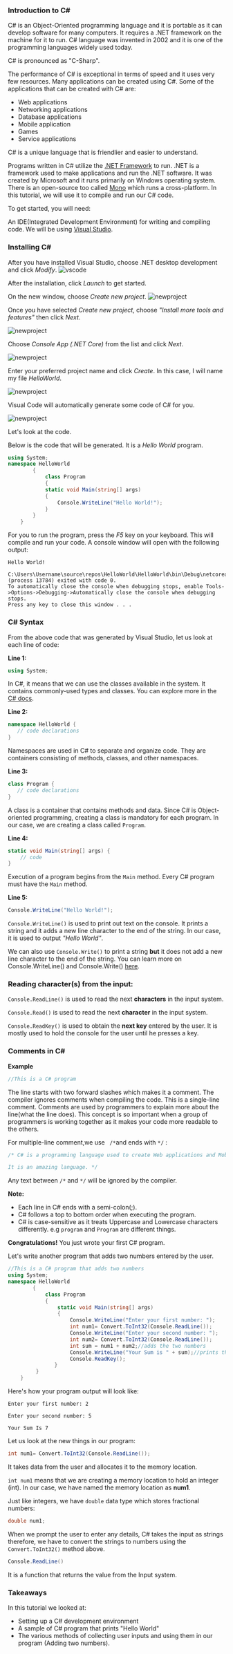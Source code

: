### Introduction to C#
C# is an Object-Oriented programming language and it is portable as it can develop software for many computers. It requires a .NET framework on the machine for it to run. C# language was invented in 2002 and it is one of the programming languages widely used today.

C# is pronounced as "C-Sharp".

The performance of C# is exceptional in terms of speed and it uses very few resources. Many applications can be created using C#. Some of the applications that can be created with C# are:

- Web applications
- Networking applications
- Database applications
- Mobile application
- Games
- Service applications 


C# is a unique language that is friendlier and easier to understand.

Programs written in C# utilize the [.NET Framework](https://dotnet.microsoft.com/download/dotnet-framework/net45) to run. .NET is a framework used to make applications and run the .NET software. It was created by Microsoft and it runs primarily on Windows operating system. There is an open-source too called [Mono](https://www.mono-project.com/download/stable/) which runs a cross-platform.
In this tutorial, we will use it to compile and run our C# code.

To get started, you will need:

An IDE(Integrated Development Environment) for writing and compiling code. We will be using [Visual Studio](https://visualstudio.microsoft.com/vs/community/).



### Installing C# 
After you have installed Visual Studio, choose .NET desktop development and click *Modify*.
![vscode](installation.png)

After the installation, click *Launch* to get started.  

On the new window, choose *Create new project*.
![newproject](vs1.png)

Once you have selected *Create new project*, choose *"Install more tools and features"* then click *Next*.

![newproject](Newproject2.png)

Choose *Console App (.NET Core)* from the list and click *Next*.

![newproject](Consoleapp.png)

Enter your preferred project name and click *Create*. In this case, I will name my file *HelloWorld*.

![newproject](projectname.png)

Visual Code will automatically generate some code of C# for you.

![newproject](Program.png)

Let's look at the code.

Below is the code that will be generated. It is a *Hello World* program.

```C#
using System;
namespace HelloWorld
        {
            class Program
            {
            static void Main(string[] args)
            {
                Console.WriteLine("Hello World!");
            }
        }
    }
```

For you to run the program, press the *F5* key on your keyboard.
This will compile and run your code. A  console window will open with the following output:

```
Hello World!

C:\Users\Username\source\repos\HelloWorld\HelloWorld\bin\Debug\netcoreapp3.0\HelloWorld.exe (process 13784) exited with code 0.
To automatically close the console when debugging stops, enable Tools->Options->Debugging->Automatically close the console when debugging stops.
Press any key to close this window . . .
```

### C# Syntax

From the above code that was generated by Visual Studio, let us look at each line of code:

**Line 1:** 

 ```C#
 using System;
 ```

In C#, it means that we can use the classes available in the system. It contains commonly-used types and classes. 
You can explore more in the [C# docs](https://docs.microsoft.com/en-us/dotnet/csharp/language-reference/keywords/using-directive).

**Line 2:**
 ```C#
 namespace HelloWorld {
    // code declarations
}
 ``` 

Namespaces are used in C# to separate and organize code. They are containers consisting of methods, classes, and other namespaces.

**Line 3:**
 ``` C#
 class Program {
    // code declarations
}
 ```

A class is a container that contains methods and data. Since C# is Object-oriented programming, creating a class is mandatory for each program. In our case, we are creating a class called `Program`.

**Line 4:** 
```C#
static void Main(string[] args) {
    // code
}
```
Execution of a program begins from the `Main` method. Every C# program must have the `Main` method.

**Line 5:**
 ```C#
 Console.WriteLine("Hello World!");
 ```

`Console.WriteLine()` is used to print out text on the console. It prints a string and it adds a new line character to the end of the string. In our case, it is used to output *"Hello World"*.

We can also use `Console.Write()` to print a string **but** it does not add a new line character to the end of the string.  You can learn more on Console.WriteLine() and Console.Write() [here](https://www.programiz.com/csharp-programming/basic-input-output).

### Reading character(s) from the input:

`Console.ReadLine()` is used to read the next **characters** in the input system.

`Console.Read()` is used to read the next **character** in the input system.

`Console.ReadKey()` is used to obtain the **next key** entered by the user. It is mostly used to hold the console for the user until he presses a key.

### Comments in C#

**Example**
```c#
//This is a C# program
```

The line starts with two forward slashes which makes it a comment. The compiler ignores comments when compiling the code. This is a single-line comment. Comments are used by programmers to explain more about the line(what the line does). This concept is so important when a group of programmers is working together as it makes your code more readable to the others.

For multiple-line comment,we use ` /*`and ends with `*/` :

```C#
/* C# is a programming language used to create Web applications and Mobile applications.

It is an amazing language. */
```

Any text between `/*` and `*/` will be ignored by the compiler.


**Note:**
- Each line in C# ends with a semi-colon(;).
- C# follows a top to bottom order when executing the program.
- C# is case-sensitive as it treats Uppercase and Lowercase characters differently. e.g `program` and `Program` are different things.

**Congratulations!** You just wrote your first C# program.

Let's write another program that adds two numbers entered by the user.
```C#
//This is a C# program that adds two numbers
using System;
namespace HelloWorld
        {
            class Program
            {       
                static void Main(string[] args)
                {
                    Console.WriteLine("Enter your first number: ");
                    int num1= Convert.ToInt32(Console.ReadLine());
                    Console.WriteLine("Enter your second number: ");
                    int num2= Convert.ToInt32(Console.ReadLine());
                    int sum = num1 + num2;//adds the two numbers
                    Console.WriteLine("Your Sum is " + sum);//prints the sum of the two numbers 
                    Console.ReadKey();
               }
         }
    }

```


Here's how your program output will look like:

```
Enter your first number: 2

Enter your second number: 5

Your Sum Is 7
```
Let us look at the new things in our program:

```c#
int num1= Convert.ToInt32(Console.ReadLine());
```
It takes data from the user and allocates it to the memory location.

`int num1` means that we are creating a memory location to hold an integer (int). In our case, we have named the memory location as **num1**.

Just like integers, we have `double` data type which stores fractional numbers:
```C#
double num1;
```

When we prompt the user to enter any details, C# takes the input as strings therefore, we have to convert the strings to numbers using the `Convert.ToInt32()` method above. 

```C#
Console.ReadLine()
```
It is a function that returns the value from the Input system. 

### Takeaways
In this tutorial we looked at:

- Setting up a C# development environment
- A sample of C# program that prints "Hello World"
- The various methods of collecting user inputs and using them in our program (Adding two numbers).